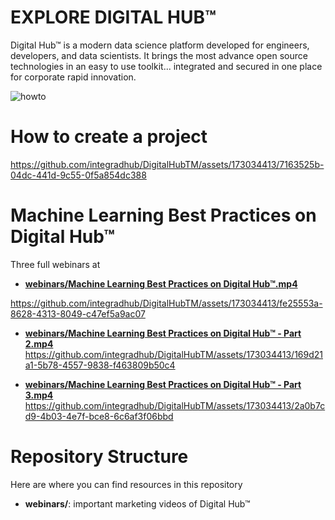 # EXPLORE DIGITAL HUB™
Digital Hub™ is a modern data science platform developed for engineers, developers, and data scientists. It brings the most advance open source technologies in an easy to use toolkit... integrated and secured in one place for corporate rapid innovation.

![howto](https://github.com/integradhub/DigitalHubTM/assets/173034413/20e06ad9-77b2-4206-bded-dec06c712582)

# How to create a project

https://github.com/integradhub/DigitalHubTM/assets/173034413/7163525b-04dc-441d-9c55-0f5a854dc388

# Machine Learning Best Practices on Digital Hub™

Three full webinars at

- [**webinars/Machine Learning Best Practices on Digital Hub™.mp4**](https://github.com/integradhub/DigitalHubTM/blob/main/webinars/Machine%20Learning%20Best%20Practices%20on%20Digital%20Hub%E2%84%A2.mp4)

https://github.com/integradhub/DigitalHubTM/assets/173034413/fe25553a-8628-4313-8049-c47ef5a9ac07

- [**webinars/Machine Learning Best Practices on Digital Hub™ - Part 2.mp4**](https://github.com/integradhub/DigitalHubTM/blob/main/webinars/Machine%20Learning%20Best%20Practices%20on%20Digital%20Hub%E2%84%A2%20-%20Part%202.mp4)
https://github.com/integradhub/DigitalHubTM/assets/173034413/169d21a1-5b78-4557-9838-f463809b50c4

- [**webinars/Machine Learning Best Practices on Digital Hub™ - Part 3.mp4**](https://github.com/integradhub/DigitalHubTM/blob/main/webinars/Machine%20Learning%20Best%20Practices%20on%20Digital%20Hub%E2%84%A2%20-%20Part%203.mp4)
https://github.com/integradhub/DigitalHubTM/assets/173034413/2a0b7cd9-4b03-4e7f-bce8-6c6af3f06bbd

# Repository Structure

Here are where you can find resources in this repository

- **webinars/**: important marketing videos of Digital Hub™


